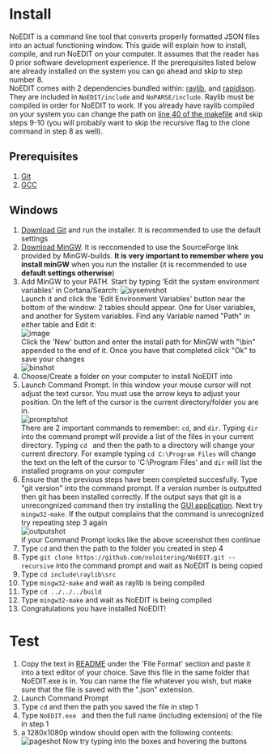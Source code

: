 # Install
NoEDIT is a command line tool that converts properly formatted JSON files into an actual functioning window. This guide will explain how to install, compile, and run NoEDIT on your computer. It assumes that the reader has 0 prior software development experience. If the prerequisites listed below are already installed on the system you can go ahead and skip to step number 8.<br/>
NoEDIT comes with 2 dependencies bundled within: [raylib](https://github.com/raysan5/raylib), and [rapidjson](https://github.com/Tencent/rapidjson). They are included in `NoEDIT/include` and `NoPARSE/include`. Raylib must be compiled in order for NoEDIT to work. If you already have raylib compiled on your system you can change the path on [line 40 of the makefile](https://github.com/noloitering/NoEDIT/blob/main/build/makefile#L40) and skip steps 9-10 (you will probably want to skip the recursive flag to the clone command in step 8 as well).
## Prerequisites
1. [Git](https://git-scm.com/)
2. [GCC](https://www.mingw-w64.org/)
## Windows
1. [Download Git](https://git-scm.com/downloads) and run the installer. It is recommended to use the default settings
2. [Download MinGW](https://www.mingw-w64.org/downloads/#mingw-builds). It is reccomended to use the SourceForge link provided by MinGW-builds. **It is very important to remember where you install minGW** when you run the installer (it is recommended to use **default settings otherwise**)
3. Add MinGW to your PATH. Start by typing 'Edit the system environment variables' in Cortana/Search:
![sysenvshot](https://user-images.githubusercontent.com/93274535/144873960-fb054df7-7c31-4c30-8cb5-1de8a184025a.jpg) <br/>
Launch it and click the 'Edit Environment Variables' button near the bottom of the window: 2 tables should appear. One for User variables, and another for System variables. Find any Variable named "Path" in either table and Edit it: <br/>
![image](https://user-images.githubusercontent.com/93274535/144873731-eb71a653-e8e9-4d5f-a23b-6276263e5f8d.png)<br/>
Click the 'New' button and enter the install path for MinGW with "\bin" appended to the end of it. Once you have that completed click "Ok" to save your changes <br/>
![binshot](https://user-images.githubusercontent.com/93274535/144876281-43874dfd-3779-4eeb-aac3-8a33caa6cec0.jpg) <br/>
4. Choose/Create a folder on your computer to install NoEDIT into
5. Launch Command Prompt. In this window your mouse cursor will not adjust the text cursor. You must use the arrow keys to adjust your position. On the left of the cursor is the current directory/folder you are in.<br/>
![promptshot](https://user-images.githubusercontent.com/93274535/144878049-73435074-6e51-4956-8099-88ffb04bf1a5.jpg) <br/>
There are 2 important commands to remember: `cd`, and `dir`. Typing `dir` into the command prompt will provide a list of the files in your current directory. Typing `cd ` and then the path to a directory will change your current directory. For example typing `cd C:\Program Files` will change the text on the left of the cursor to 'C:\Program Files' and `dir` will list the installed programs on your computer
6. Ensure that the previous steps have been completed succesfully. Type "git version" into the command prompt. If a version number is outputted then git has been installed correctly. If the output says that git is a unrecongnized command then try installing the [GUI application](https://desktop.github.com/). Next try `mingw32-make`. If the output complains that the command is unrecognized try repeating step 3 again<br/>
![outputshot](https://user-images.githubusercontent.com/93274535/144879212-6a20c96d-7319-4b4b-b1b5-d8aeaf340128.JPG) <br/>
if your Command Prompt looks like the above screenshot then continue
7. Type `cd` and then the path to the folder you created in step 4
8. Type `git clone https://github.com/noloitering/NoEDIT.git --recursive` into the command prompt and wait as NoEDIT is being copied
9. Type `cd include\raylib\src`
10. Type `mingw32-make` and wait as raylib is being compiled
11. Type `cd ../../../build`
12. Type `mingw32-make` and wait as NoEDIT is being compiled
13. Congratulations you have installed NoEDIT!
# Test
1. Copy the text in [README](https://github.com/noloitering/NoEDIT/blob/main/README.md#file-format) under the 'File Format' section and paste it into a text editor of your choice. Save this file in the same folder that NoEDIT.exe is in. You can name the file whatever you wish, but make sure that the file is saved with the ".json" extension.
2. Launch Command Prompt
3. Type `cd` and then the path you saved the file in step 1
4. Type `NoEDIT.exe ` and then the full name (including extension) of the file in step 1
5. a 1280x1080p window should open with the following contents: <br/>
![pageshot](https://user-images.githubusercontent.com/93274535/144881091-68e69623-fe46-4c75-a9d1-03b0c9b81036.JPG)
Now try typing into the boxes and hovering the buttons
